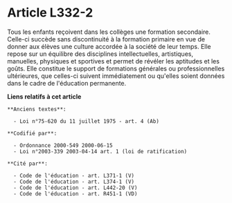 # Article L332-2

Tous les enfants reçoivent dans les collèges une formation secondaire. Celle-ci succède sans discontinuité à la formation
primaire en vue de donner aux élèves une culture accordée à la société de leur temps. Elle repose sur un équilibre des
disciplines intellectuelles, artistiques, manuelles, physiques et sportives et permet de révéler les aptitudes et les goûts.
Elle constitue le support de formations générales ou professionnelles ultérieures, que celles-ci suivent immédiatement ou
qu'elles soient données dans le cadre de l'éducation permanente.

**Liens relatifs à cet article**

	**Anciens textes**:

	  - Loi n°75-620 du 11 juillet 1975 - art. 4 (Ab)

	**Codifié par**:

	  - Ordonnance 2000-549 2000-06-15
	  - Loi n°2003-339 2003-04-14 art. 1 (loi de ratification)

	**Cité par**:

	  - Code de l'éducation - art. L371-1 (V)
	  - Code de l'éducation - art. L374-1 (V)
	  - Code de l'éducation - art. L442-20 (V)
	  - Code de l'éducation - art. R451-1 (VD)
